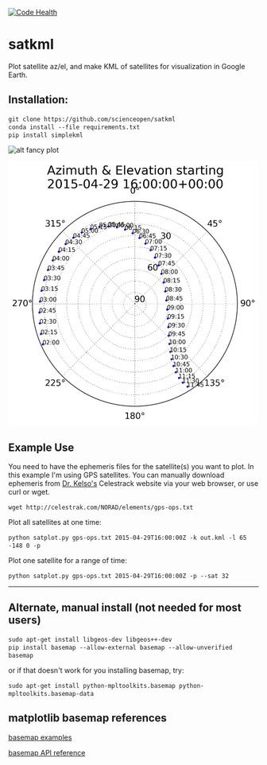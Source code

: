 [![Code Health](https://landscape.io/github/scienceopen/satkml/master/landscape.png)](https://landscape.io/github/scienceopen/satkml/master)

satkml
======

Plot satellite az/el, and make KML of satellites for visualization in Google Earth.

Installation:
-------------
```
git clone https://github.com/scienceopen/satkml
conda install --file requirements.txt
pip install simplekml
```

![alt fancy plot](http://scienceopen.github.io/gpsconst.png)

![alt az/el plot](azel.png)

Example Use
-----------
You need to have the ephemeris files for the satellite(s) you want to plot.
In this example I'm using GPS satellites.
You can manually download ephemeris from [Dr. Kelso's](http://www.celestrak.com/webmaster.asp) Celestrack website via your web browser, or use curl or wget.
```
wget http://celestrak.com/NORAD/elements/gps-ops.txt
```

Plot all satellites at one time:
```
python satplot.py gps-ops.txt 2015-04-29T16:00:00Z -k out.kml -l 65 -148 0 -p
```

Plot one satellite for a range of time:
```
python satplot.py gps-ops.txt 2015-04-29T16:00:00Z -p --sat 32
```
------------------------------------------------------------

Alternate, manual install (not needed for most users)
-----------------------------------------------------
```
sudo apt-get install libgeos-dev libgeos++-dev
pip install basemap --allow-external basemap --allow-unverified basemap
```
or if that doesn't work for you installing basemap, try:
```
sudo apt-get install python-mpltoolkits.basemap python-mpltoolkits.basemap-data
```

matplotlib basemap references
-----------------------------
[basemap examples](http://introtopython.org/visualization_earthquakes.html)

[basemap API reference](http://matplotlib.org/basemap/)


